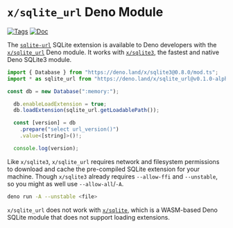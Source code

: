 <!--- Generated with the deno_generate_package.sh script, don't edit by hand! -->

# `x/sqlite_url` Deno Module

[![Tags](https://img.shields.io/github/release/asg017/sqlite-url)](https://github.com/asg017/sqlite-url/releases)
[![Doc](https://doc.deno.land/badge.svg)](https://doc.deno.land/https/deno.land/x/sqlite-url@0.1.0-alpha.5/mod.ts)

The [`sqlite-url`](https://github.com/asg017/sqlite-url) SQLite extension is available to Deno developers with the [`x/sqlite_url`](https://deno.land/x/sqlite-url) Deno module. It works with [`x/sqlite3`](https://deno.land/x/sqlite3), the fastest and native Deno SQLite3 module.

```js
import { Database } from "https://deno.land/x/sqlite3@0.8.0/mod.ts";
import * as sqlite_url from "https://deno.land/x/sqlite_url@v0.1.0-alpha.5/mod.ts";

const db = new Database(":memory:");

  db.enableLoadExtension = true;
  db.loadExtension(sqlite_url.getLoadablePath());

  const [version] = db
    .prepare("select url_version()")
    .value<[string]>()!;

  console.log(version);

```

Like `x/sqlite3`, `x/sqlite_url` requires network and filesystem permissions to download and cache the pre-compiled SQLite extension for your machine. Though `x/sqlite3` already requires `--allow-ffi` and `--unstable`, so you might as well use `--allow-all`/`-A`.

```bash
deno run -A --unstable <file>
```

`x/sqlite_url` does not work with [`x/sqlite`](https://deno.land/x/sqlite@v3.7.0), which is a WASM-based Deno SQLite module that does not support loading extensions.
